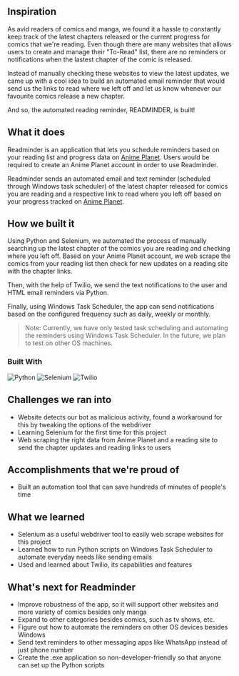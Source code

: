 ## Inspiration

As avid readers of comics and manga, we found it a hassle to constantly keep track of the latest chapters released or the current progress for comics that we're reading.
Even though there are many websites that allows users to create and manage their "To-Read" list, there are no reminders or notifications when the
lastest chapter of the comic is released. 

Instead of manually checking these websites to view the latest updates, we came up with a cool idea to build an automated email reminder that would send us the links to read where
we left off and let us know whenever our favourite comics release a new chapter.

And so, the automated reading reminder, READMINDER, is built!

## What it does

Readminder is an application that lets you schedule reminders based on your reading list and progress data on [Anime Planet](https://www.anime-planet.com/).
Users would be required to create an Anime Planet account in order to use Readminder.

Readminder sends an automated email and text reminder (scheduled through Windows task scheduler) of the latest chapter released for comics you are reading and a
respective link to read where you left off based on your progress tracked on [Anime Planet](https://www.anime-planet.com/).


## How we built it

Using Python and Selenium, we automated the process of manually searching up the latest chapter of the comics you are reading and checking where you
left off. Based on your Anime Planet account, we web scrape the comics from your reading list then check for new updates on a reading site with the chapter links.

Then, with the help of Twilio, we send the text notifications to the user and HTML email reminders via Python.

Finally, using Windows Task Scheduler, the app can send notifications based on the configured frequency such as daily, weekly or monthly.

> Note: Currently, we have only tested task scheduling and automating the reminders using Windows Task Scheduler. In the future, we plan to test on other OS machines.

### Built With
![Python](https://img.shields.io/badge/-Python-303030?style=for-the-badge&logo=python&logoColor=ffde24)
![Selenium](https://img.shields.io/badge/-Selenium-303030?style=for-the-badge&logo=selenium&logoColor=green)
![Twilio](https://img.shields.io/badge/-Twilio-303030?style=for-the-badge&logo=twilio&logoColor=red)

## Challenges we ran into

- Website detects our bot as malicious activity, found a workaround for this by tweaking the options of the webdriver
- Learning Selenium for the first time for this project
- Web scraping the right data from Anime Planet and a reading site to send the chapter updates and reading links to users

## Accomplishments that we're proud of

- Built an automation tool that can save hundreds of minutes of people's time

## What we learned

- Selenium as a useful webdriver tool to easily web scrape websites for this project
- Learned how to run Python scripts on Windows Task Scheduler to automate everyday needs like sending emails
- Used and learned about Twilio, its capabilities and features

## What's next for Readminder

- Improve robustness of the app, so it will support other websites and more variety of comics besides only manga
- Expand to other categories besides comics, such as tv shows, etc.
- Figure out how to automate the reminders on other OS devices besides Windows
- Send text reminders to other messaging apps like WhatsApp instead of just phone number
- Create the .exe application so non-developer-friendly so that anyone can set up the Python scripts


